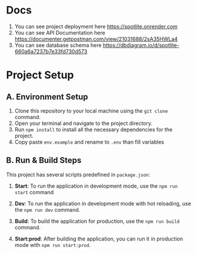# Docs

1. You can see project deployment here https://spotlite.onrender.com
2. You can see API Documentation here https://documenter.getpostman.com/view/21031688/2sA35HWLa4
3. You can see database schema here https://dbdiagram.io/d/spotlite-660a6a7237b7e33fd730d573

# Project Setup

## A. Environment Setup

1. Clone this repository to your local machine using the `git clone` command.
2. Open your terminal and navigate to the project directory.
3. Run `npm install` to install all the necessary dependencies for the project.
4. Copy paste `env.example` and rename to `.env` than fill variables

## B. Run & Build Steps

This project has several scripts predefined in `package.json`:

1. **Start**: To run the application in development mode, use the `npm run start` command

2. **Dev**: To run the application in development mode with hot reloading, use the `npm run dev` command.

3. **Build**: To build the application for production, use the `npm run build` command.
4. **Start:prod**: After building the application, you can run it in production mode with `npm run start:prod`.